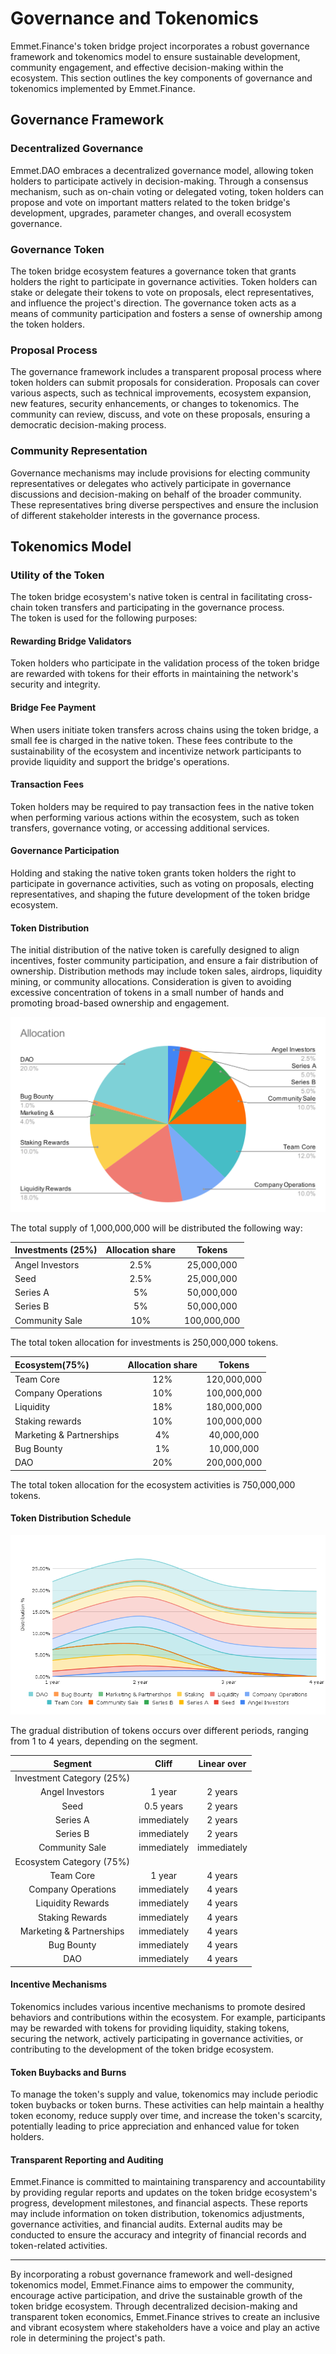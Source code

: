 # Governance and Tokenomics

Emmet.Finance's token bridge project incorporates a robust governance framework and tokenomics model to ensure sustainable development, community engagement, and effective decision-making within the ecosystem. This section outlines the key components of governance and tokenomics implemented by Emmet.Finance.

## Governance Framework

### Decentralized Governance
Emmet.DAO embraces a decentralized governance model, allowing token holders to participate actively in decision-making. Through a consensus mechanism, such as on-chain voting or delegated voting, token holders can propose and vote on important matters related to the token bridge's development, upgrades, parameter changes, and overall ecosystem governance.

### Governance Token
The token bridge ecosystem features a governance token that grants holders the right to participate in governance activities. Token holders can stake or delegate their tokens to vote on proposals, elect representatives, and influence the project's direction. The governance token acts as a means of community participation and fosters a sense of ownership among the token holders.

### Proposal Process
The governance framework includes a transparent proposal process where token holders can submit proposals for consideration. Proposals can cover various aspects, such as technical improvements, ecosystem expansion, new features, security enhancements, or changes to tokenomics. The community can review, discuss, and vote on these proposals, ensuring a democratic decision-making process.

### Community Representation
Governance mechanisms may include provisions for electing community representatives or delegates who actively participate in governance discussions and decision-making on behalf of the broader community. These representatives bring diverse perspectives and ensure the inclusion of different stakeholder interests in the governance process.

## Tokenomics Model

### Utility of the Token

The token bridge ecosystem's native token is central in facilitating cross-chain token transfers and participating in the governance process. 
<br/>The token is used for the following purposes:

#### Rewarding Bridge Validators
Token holders who participate in the validation process of the token bridge are rewarded with tokens for their efforts in maintaining the network's security and integrity.

#### Bridge Fee Payment
When users initiate token transfers across chains using the token bridge, a small fee is charged in the native token. These fees contribute to the sustainability of the ecosystem and incentivize network participants to provide liquidity and support the bridge's operations.

#### Transaction Fees
Token holders may be required to pay transaction fees in the native token when performing various actions within the ecosystem, such as token transfers, governance voting, or accessing additional services.

#### Governance Participation
Holding and staking the native token grants token holders the right to participate in governance activities, such as voting on proposals, electing representatives, and shaping the future development of the token bridge ecosystem.

#### Token Distribution
The initial distribution of the native token is carefully designed to align incentives, foster community participation, and ensure a fair distribution of ownership. Distribution methods may include token sales, airdrops, liquidity mining, or community allocations. Consideration is given to avoiding excessive concentration of tokens in a small number of hands and promoting broad-based ownership and engagement.

![Token Allocation Chart](./assets/Allocation.svg)

The total supply of 1,000,000,000 will be distributed the following way:

|Investments (25%)|Allocation share|Tokens|
|:-|:-:|:-:|
|Angel Investors| 		  2.5%| 	  25,000,000
|Seed| 				  2.5%| 	  25,000,000
|Series A| 			  5%| 	  	  50,000,000
|Series B| 			  5%| 	  	  50,000,000
|Community Sale| 		10%| 		100,000,000

The total token allocation for investments is 250,000,000 tokens.

|Ecosystem(75%)|         	Allocation share|	    Tokens|
|:-|:-:|:-:|
|Team Core| 			12%| 		120,000,000
|Company Operations| 	10%| 		100,000,000
|Liquidity| 			18%| 		180,000,000
|Staking rewards| 		10%| 		100,000,000
|Marketing & Partnerships| 	   4%| 	  	  40,000,000
|Bug Bounty| 			   1%| 	  	  10,000,000
|DAO| 				20%| 	200,000,000

The total token allocation for the ecosystem activities is 750,000,000 tokens.

#### Token Distribution Schedule

![Token Distribution](./assets/Distribution.png)

The gradual distribution of tokens occurs over different periods, ranging from 1 to 4 years, depending on the segment.

|Segment|Cliff|Linear over|
|:-:|:-:|:-:|
|Investment Category (25%)||
|Angel Investors|1 year|2 years|
|Seed|0.5 years|2 years
|Series A|immediately|2 years
|Series B|immediately|2 years
|Community Sale|immediately|immediately
|Ecosystem Category (75%)||
|Team Core|1 year|4 years
|Company Operations|immediately|4 years
|Liquidity Rewards|immediately|4 years
|Staking Rewards|immediately|4 years
|Marketing & Partnerships|immediately|4 years
|Bug Bounty|immediately|4 years
|DAO|immediately|4 years

#### Incentive Mechanisms
Tokenomics includes various incentive mechanisms to promote desired behaviors and contributions within the ecosystem. For example, participants may be rewarded with tokens for providing liquidity, staking tokens, securing the network, actively participating in governance activities, or contributing to the development of the token bridge ecosystem.

#### Token Buybacks and Burns
To manage the token's supply and value, tokenomics may include periodic token buybacks or token burns. These activities can help maintain a healthy token economy, reduce supply over time, and increase the token's scarcity, potentially leading to price appreciation and enhanced value for token holders.

#### Transparent Reporting and Auditing
Emmet.Finance is committed to maintaining transparency and accountability by providing regular reports and updates on the token bridge ecosystem's progress, development milestones, and financial aspects. These reports may include information on token distribution, tokenomics adjustments, governance activities, and financial audits. External audits may be conducted to ensure the accuracy and integrity of financial records and token-related activities.

***

By incorporating a robust governance framework and well-designed tokenomics model, Emmet.Finance aims to empower the community, encourage active participation, and drive the sustainable growth of the token bridge ecosystem. Through decentralized decision-making and transparent token economics, Emmet.Finance strives to create an inclusive and vibrant ecosystem where stakeholders have a voice and play an active role in determining the project's path.
